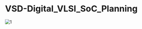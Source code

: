 # VSD-Digital_VLSI_SoC_Planning
![1](https://github.com/user-attachments/assets/2fd33de2-8fdd-4121-93e9-8bd39df1aa9d)
